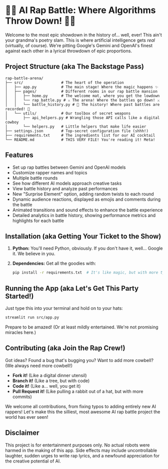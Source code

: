 # 🎤🤖 AI Rap Battle: Where Algorithms Throw Down! 🤖🎤

Welcome to the most epic showdown in the history of... well, ever! This ain't your grandma's poetry slam. This is where artificial intelligence gets *real* (virtually, of course). We're pitting Google's Gemini and OpenAI's finest against each other in a lyrical throwdown of epic proportions.

## Project Structure (aka The Backstage Pass)

```
rap-battle-arena/
├── src/                 # The heart of the operation
│   ├── app.py           # The main stage! Where the magic happens ✨
│   ├── pages/           # Different rooms in our rap battle mansion
│   │   ├── home.py      # The welcome mat, where you get the lowdown
│   │   └── rap_battle.py # ⚔️ The arena! Where the battles go down! ⚔️
│   │   └── battle_history.py # 📜 The history! Where past battles are recorded! 📜
│   └── utils/           # Our toolbox of secret weapons
│       ├── api_helpers.py # Wrangling those API calls like a digital cowboy
│       └── helpers.py   # Little helpers that make life easier
├── settings.json        # Top-secret configuration file (shhh!)
├── requirements.txt     # The ingredients list for our AI cocktail
└── README.md            # THIS VERY FILE! You're reading it! Meta!
```

## Features

- Set up rap battles between Gemini and OpenAI models
- Customize rapper names and topics
- Multiple battle rounds
- See how different AI models approach creative tasks
- View battle history and analyze past performances
- New "Surprise Element" option, adding random twists to each round
- Dynamic audience reactions, displayed as emojis and comments during the battle
- Animated transitions and sound effects to enhance the battle experience
- Detailed analytics in battle history, showing performance metrics and highlights for each battle

## Installation (aka Getting Your Ticket to the Show)

1.  **Python:** You'll need Python, obviously. If you don't have it, well... Google it. We believe in you.
2.  **Dependencies:**  Get all the goodies with:

    ```bash
    pip install -r requirements.txt  # It's like magic, but with more typing.
    ```

## Running the App (aka Let's Get This Party Started!)

Just type this into your terminal and hold on to your hats:

```bash
streamlit run src/app.py
```

Prepare to be amazed! (Or at least mildly entertained. We're not promising miracles here.)

## Contributing (aka Join the Rap Crew!)

Got ideas? Found a bug that's bugging you? Want to add more cowbell? (We always need more cowbell!)

*   **Fork it!** (Like a digital dinner utensil)
*   **Branch it!** (Like a tree, but with code)
*   **Code it!** (Like a... well, you get it)
*   **Pull Request it!** (Like pulling a rabbit out of a hat, but with more commits)

We welcome all contributions, from fixing typos to adding entirely new AI rappers! Let's make this the silliest, most awesome AI rap battle project the world has ever seen!

## Disclaimer

This project is for entertainment purposes only. No actual robots were harmed in the making of this app. Side effects may include uncontrollable laughter, sudden urges to write rap lyrics, and a newfound appreciation for the creative potential of AI.
